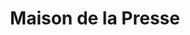 ---
title: "Maison de la Presse"
url: /vauvillers/maison-de-la-presse/
shop: marchand de journaux
---